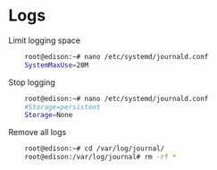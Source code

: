 # Logs

Limit logging space

```sh
    root@edison:~# nano /etc/systemd/journald.conf
    SystemMaxUse=20M
```

 Stop logging

```sh
    root@edison:~# nano /etc/systemd/journald.conf
    #Storage=persistent
    Storage=None
```

Remove all logs

```sh
    root@edison:~# cd /var/log/journal/
    root@edison:/var/log/journal# rm -rf *
```

